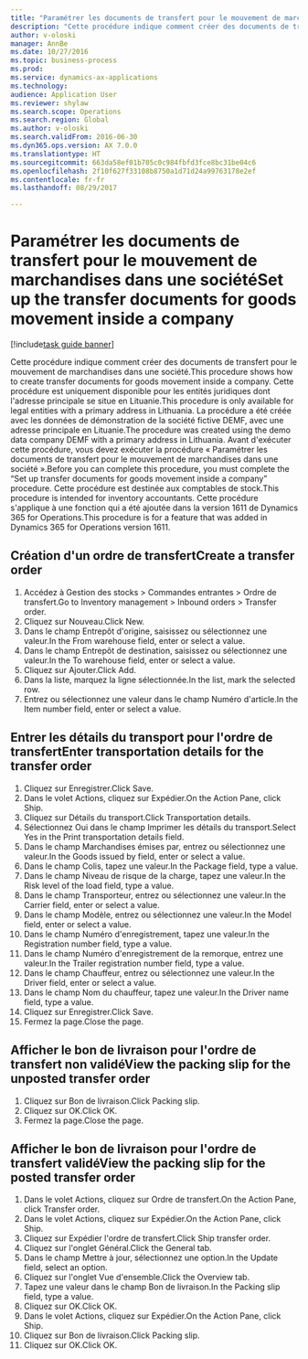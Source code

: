 ```yaml
--- 
title: "Paramétrer les documents de transfert pour le mouvement de marchandises dans une société"
description: "Cette procédure indique comment créer des documents de transfert pour le mouvement de marchandises dans une société."
author: v-oloski
manager: AnnBe
ms.date: 10/27/2016
ms.topic: business-process
ms.prod: 
ms.service: dynamics-ax-applications
ms.technology: 
audience: Application User
ms.reviewer: shylaw
ms.search.scope: Operations
ms.search.region: Global
ms.author: v-oloski
ms.search.validFrom: 2016-06-30
ms.dyn365.ops.version: AX 7.0.0
ms.translationtype: HT
ms.sourcegitcommit: 663da58ef01b705c0c984fbfd3fce8bc31be04c6
ms.openlocfilehash: 2f10f627f33108b8750a1d71d24a99763178e2ef
ms.contentlocale: fr-fr
ms.lasthandoff: 08/29/2017

---
```

# <a name="set-up-the-transfer-documents-for-goods-movement-inside-a-company"></a><span data-ttu-id="38328-103">Paramétrer les documents de transfert pour le mouvement de marchandises dans une société</span><span class="sxs-lookup"><span data-stu-id="38328-103">Set up the transfer documents for goods movement inside a company</span></span>

[!include[task guide banner](../../includes/task-guide-banner.md)]

<span data-ttu-id="38328-104">Cette procédure indique comment créer des documents de transfert pour le mouvement de marchandises dans une société.</span><span class="sxs-lookup"><span data-stu-id="38328-104">This procedure shows how to create transfer documents for goods movement inside a company.</span></span> <span data-ttu-id="38328-105">Cette procédure est uniquement disponible pour les entités juridiques dont l'adresse principale se situe en Lituanie.</span><span class="sxs-lookup"><span data-stu-id="38328-105">This procedure is only available for legal entities with a primary address in Lithuania.</span></span> <span data-ttu-id="38328-106">La procédure a été créée avec les données de démonstration de la société fictive DEMF, avec une adresse principale en Lituanie.</span><span class="sxs-lookup"><span data-stu-id="38328-106">The procedure was created using the demo data company DEMF with a primary address in Lithuania.</span></span> <span data-ttu-id="38328-107">Avant d'exécuter cette procédure, vous devez exécuter la procédure « Paramétrer les documents de transfert pour le mouvement de marchandises dans une société ».</span><span class="sxs-lookup"><span data-stu-id="38328-107">Before you can complete this procedure, you must complete the “Set up transfer documents for goods movement inside a company” procedure.</span></span> <span data-ttu-id="38328-108">Cette procédure est destinée aux comptables de stock.</span><span class="sxs-lookup"><span data-stu-id="38328-108">This procedure is intended for inventory accountants.</span></span> <span data-ttu-id="38328-109">Cette procédure s'applique à une fonction qui a été ajoutée dans la version 1611 de Dynamics 365 for Operations.</span><span class="sxs-lookup"><span data-stu-id="38328-109">This procedure is for a feature that was added in Dynamics 365 for Operations version 1611.</span></span>


## <a name="create-a-transfer-order"></a><span data-ttu-id="38328-110">Création d'un ordre de transfert</span><span class="sxs-lookup"><span data-stu-id="38328-110">Create a transfer order</span></span>
1. <span data-ttu-id="38328-111">Accédez à Gestion des stocks > Commandes entrantes > Ordre de transfert.</span><span class="sxs-lookup"><span data-stu-id="38328-111">Go to Inventory management > Inbound orders > Transfer order.</span></span>
2. <span data-ttu-id="38328-112">Cliquez sur Nouveau.</span><span class="sxs-lookup"><span data-stu-id="38328-112">Click New.</span></span>
3. <span data-ttu-id="38328-113">Dans le champ Entrepôt d'origine, saisissez ou sélectionnez une valeur.</span><span class="sxs-lookup"><span data-stu-id="38328-113">In the From warehouse field, enter or select a value.</span></span>
4. <span data-ttu-id="38328-114">Dans le champ Entrepôt de destination, saisissez ou sélectionnez une valeur.</span><span class="sxs-lookup"><span data-stu-id="38328-114">In the To warehouse field, enter or select a value.</span></span>
5. <span data-ttu-id="38328-115">Cliquez sur Ajouter.</span><span class="sxs-lookup"><span data-stu-id="38328-115">Click Add.</span></span>
6. <span data-ttu-id="38328-116">Dans la liste, marquez la ligne sélectionnée.</span><span class="sxs-lookup"><span data-stu-id="38328-116">In the list, mark the selected row.</span></span>
7. <span data-ttu-id="38328-117">Entrez ou sélectionnez une valeur dans le champ Numéro d'article.</span><span class="sxs-lookup"><span data-stu-id="38328-117">In the Item number field, enter or select a value.</span></span>

## <a name="enter-transportation-details-for-the-transfer-order"></a><span data-ttu-id="38328-118">Entrer les détails du transport pour l'ordre de transfert</span><span class="sxs-lookup"><span data-stu-id="38328-118">Enter transportation details for the transfer order</span></span>
1. <span data-ttu-id="38328-119">Cliquez sur Enregistrer.</span><span class="sxs-lookup"><span data-stu-id="38328-119">Click Save.</span></span>
2. <span data-ttu-id="38328-120">Dans le volet Actions, cliquez sur Expédier.</span><span class="sxs-lookup"><span data-stu-id="38328-120">On the Action Pane, click Ship.</span></span>
3. <span data-ttu-id="38328-121">Cliquez sur Détails du transport.</span><span class="sxs-lookup"><span data-stu-id="38328-121">Click Transportation details.</span></span>
4. <span data-ttu-id="38328-122">Sélectionnez Oui dans le champ Imprimer les détails du transport.</span><span class="sxs-lookup"><span data-stu-id="38328-122">Select Yes in the Print transportation details field.</span></span>
5. <span data-ttu-id="38328-123">Dans le champ Marchandises émises par, entrez ou sélectionnez une valeur.</span><span class="sxs-lookup"><span data-stu-id="38328-123">In the Goods issued by field, enter or select a value.</span></span>
6. <span data-ttu-id="38328-124">Dans le champ Colis, tapez une valeur.</span><span class="sxs-lookup"><span data-stu-id="38328-124">In the Package field, type a value.</span></span>
7. <span data-ttu-id="38328-125">Dans le champ Niveau de risque de la charge, tapez une valeur.</span><span class="sxs-lookup"><span data-stu-id="38328-125">In the Risk level of the load field, type a value.</span></span>
8. <span data-ttu-id="38328-126">Dans le champ Transporteur, entrez ou sélectionnez une valeur.</span><span class="sxs-lookup"><span data-stu-id="38328-126">In the Carrier field, enter or select a value.</span></span>
9. <span data-ttu-id="38328-127">Dans le champ Modèle, entrez ou sélectionnez une valeur.</span><span class="sxs-lookup"><span data-stu-id="38328-127">In the Model field, enter or select a value.</span></span>
10. <span data-ttu-id="38328-128">Dans le champ Numéro d'enregistrement, tapez une valeur.</span><span class="sxs-lookup"><span data-stu-id="38328-128">In the Registration number field, type a value.</span></span>
11. <span data-ttu-id="38328-129">Dans le champ Numéro d'enregistrement de la remorque, entrez une valeur.</span><span class="sxs-lookup"><span data-stu-id="38328-129">In the Trailer registration number field, type a value.</span></span>
12. <span data-ttu-id="38328-130">Dans le champ Chauffeur, entrez ou sélectionnez une valeur.</span><span class="sxs-lookup"><span data-stu-id="38328-130">In the Driver field, enter or select a value.</span></span>
13. <span data-ttu-id="38328-131">Dans le champ Nom du chauffeur, tapez une valeur.</span><span class="sxs-lookup"><span data-stu-id="38328-131">In the Driver name field, type a value.</span></span>
14. <span data-ttu-id="38328-132">Cliquez sur Enregistrer.</span><span class="sxs-lookup"><span data-stu-id="38328-132">Click Save.</span></span>
15. <span data-ttu-id="38328-133">Fermez la page.</span><span class="sxs-lookup"><span data-stu-id="38328-133">Close the page.</span></span>

## <a name="view-the-packing-slip-for-the-unposted-transfer-order"></a><span data-ttu-id="38328-134">Afficher le bon de livraison pour l'ordre de transfert non validé</span><span class="sxs-lookup"><span data-stu-id="38328-134">View the packing slip for the unposted transfer order</span></span>
1. <span data-ttu-id="38328-135">Cliquez sur Bon de livraison.</span><span class="sxs-lookup"><span data-stu-id="38328-135">Click Packing slip.</span></span>
2. <span data-ttu-id="38328-136">Cliquez sur OK.</span><span class="sxs-lookup"><span data-stu-id="38328-136">Click OK.</span></span>
3. <span data-ttu-id="38328-137">Fermez la page.</span><span class="sxs-lookup"><span data-stu-id="38328-137">Close the page.</span></span>

## <a name="view-the-packing-slip-for-the-posted-transfer-order"></a><span data-ttu-id="38328-138">Afficher le bon de livraison pour l'ordre de transfert validé</span><span class="sxs-lookup"><span data-stu-id="38328-138">View the packing slip for the posted transfer order</span></span>
1. <span data-ttu-id="38328-139">Dans le volet Actions, cliquez sur Ordre de transfert.</span><span class="sxs-lookup"><span data-stu-id="38328-139">On the Action Pane, click Transfer order.</span></span>
2. <span data-ttu-id="38328-140">Dans le volet Actions, cliquez sur Expédier.</span><span class="sxs-lookup"><span data-stu-id="38328-140">On the Action Pane, click Ship.</span></span>
3. <span data-ttu-id="38328-141">Cliquez sur Expédier l'ordre de transfert.</span><span class="sxs-lookup"><span data-stu-id="38328-141">Click Ship transfer order.</span></span>
4. <span data-ttu-id="38328-142">Cliquez sur l'onglet Général.</span><span class="sxs-lookup"><span data-stu-id="38328-142">Click the General tab.</span></span>
5. <span data-ttu-id="38328-143">Dans le champ Mettre à jour, sélectionnez une option.</span><span class="sxs-lookup"><span data-stu-id="38328-143">In the Update field, select an option.</span></span>
6. <span data-ttu-id="38328-144">Cliquez sur l'onglet Vue d'ensemble.</span><span class="sxs-lookup"><span data-stu-id="38328-144">Click the Overview tab.</span></span>
7. <span data-ttu-id="38328-145">Tapez une valeur dans le champ Bon de livraison.</span><span class="sxs-lookup"><span data-stu-id="38328-145">In the Packing slip field, type a value.</span></span>
8. <span data-ttu-id="38328-146">Cliquez sur OK.</span><span class="sxs-lookup"><span data-stu-id="38328-146">Click OK.</span></span>
9. <span data-ttu-id="38328-147">Dans le volet Actions, cliquez sur Expédier.</span><span class="sxs-lookup"><span data-stu-id="38328-147">On the Action Pane, click Ship.</span></span>
10. <span data-ttu-id="38328-148">Cliquez sur Bon de livraison.</span><span class="sxs-lookup"><span data-stu-id="38328-148">Click Packing slip.</span></span>
11. <span data-ttu-id="38328-149">Cliquez sur OK.</span><span class="sxs-lookup"><span data-stu-id="38328-149">Click OK.</span></span>



